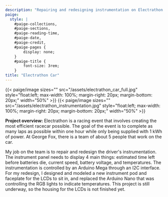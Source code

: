 ```yaml
---
description: "Repairing and redesigning instrumentation on Electrathon racecar"
paige:
  style: |
    #paige-collections,
    #paige-sections,
    #paige-reading-time,
    #paige-date,
    #paige-credit,
    #paige-pages {
        display: none;
    }
    #paige-title {
        font-size: 3rem;
    }
title: "Electrathon Car"
---
```


{{< paige/image
sizes=""
src="/assets/electrathon_car_full.jpg"
style="float:left; max-width: 100%; margin-right: 20px; margin-bottom: 20px;"
width="50%" >}}
{{< paige/image
sizes=""
src="/assets/electrathon_instrumentation.jpg"
style="float:left; max-width: 100%; margin-right: 20px; margin-bottom: 20px;"
width="50%" >}}

**Project overview:** 
Electrathon is a racing event that involves creating the most efficient racecar possible. The goal of the event is to complete as many laps as possible within one hour while only being supplied with 1 kWh of power. At George Fox, there is a team of about 5 people that work on the car.

My job on the team is to repair and redesign the driver's instrumentation. The instrument panel needs to display 4 main things: estimated time left before batteries die, current speed, battery voltage, and temperatures. The instrumentation is controlled by an Arduino Mega through an I2C interface. For my redesign, I designed and modeled a new instrument pod and faceplate for the LCDs to sit in, and replaced the Arduino Nano that was controlling the RGB lights to indicate temperatures. This project is still underway, so the housing for the LCDs is not finished yet.
